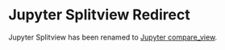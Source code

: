 # Jupyter Splitview Redirect
Jupyter Splitview has been renamed to [Jupyter compare_view](https://github.com/Octoframes/jupyter_compare_view).

